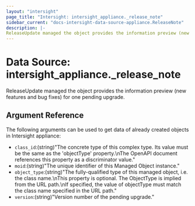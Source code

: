 ```yaml
---
layout: "intersight"
page_title: "Intersight: intersight_appliance._release_note"
sidebar_current: "docs-intersight-data-source-appliance.ReleaseNote"
description: |-
ReleaseUpdate managed the object provides the information preview (new features and bug fixes) for one pending upgrade.
---
```


# Data Source: intersight_appliance._release_note
ReleaseUpdate managed the object provides the information preview (new features and bug fixes) for one pending upgrade.
## Argument Reference
The following arguments can be used to get data of already created objects in Intersight appliance:
* `class_id`:(string)"The concrete type of this complex type. Its value must be the same as the 'objectType' property.\nThe OpenAPI document references this property as a discriminator value."
* `moid`:(string)"The unique identifier of this Managed Object instance."
* `object_type`:(string)"The fully-qualified type of this managed object, i.e. the class name.\nThis property is optional. The ObjectType is implied from the URL path.\nIf specified, the value of objectType must match the class name specified in the URL path."
* `version`:(string)"Version number of the pending upgrade."
